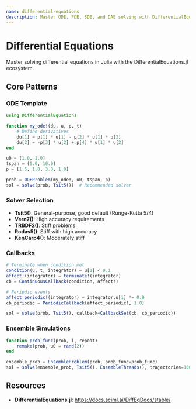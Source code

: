 ```yaml
---
name: differential-equations
description: Master ODE, PDE, SDE, and DAE solving with DifferentialEquations.jl. Use for problem definition, solver selection, callbacks, ensemble simulations, and sensitivity analysis. Foundation for /sciml-setup command templates.
---
```


# Differential Equations

Master solving differential equations in Julia with the DifferentialEquations.jl ecosystem.

## Core Patterns

### ODE Template
```julia
using DifferentialEquations

function my_ode!(du, u, p, t)
    # Define derivatives
    du[1] = p[1] * u[1] - p[2] * u[1] * u[2]
    du[2] = -p[3] * u[2] + p[4] * u[1] * u[2]
end

u0 = [1.0, 1.0]
tspan = (0.0, 10.0)
p = [1.5, 1.0, 3.0, 1.0]

prob = ODEProblem(my_ode!, u0, tspan, p)
sol = solve(prob, Tsit5())  # Recommended solver
```

### Solver Selection
- **Tsit5()**: General-purpose, good default (Runge-Kutta 5/4)
- **Vern7()**: High accuracy requirements
- **TRBDF2()**: Stiff problems
- **Rodas5()**: Stiff with high accuracy
- **KenCarp4()**: Moderately stiff

### Callbacks
```julia
# Terminate when condition met
condition(u, t, integrator) = u[1] < 0.1
affect!(integrator) = terminate!(integrator)
cb = ContinuousCallback(condition, affect!)

# Periodic events
affect_periodic!(integrator) = integrator.u[1] *= 0.9
cb_periodic = PeriodicCallback(affect_periodic!, 1.0)

sol = solve(prob, Tsit5(), callback=CallbackSet(cb, cb_periodic))
```

### Ensemble Simulations
```julia
function prob_func(prob, i, repeat)
    remake(prob, u0 = rand(2))
end

ensemble_prob = EnsembleProblem(prob, prob_func=prob_func)
sol = solve(ensemble_prob, Tsit5(), EnsembleThreads(), trajectories=100)
```

## Resources
- **DifferentialEquations.jl**: https://docs.sciml.ai/DiffEqDocs/stable/
